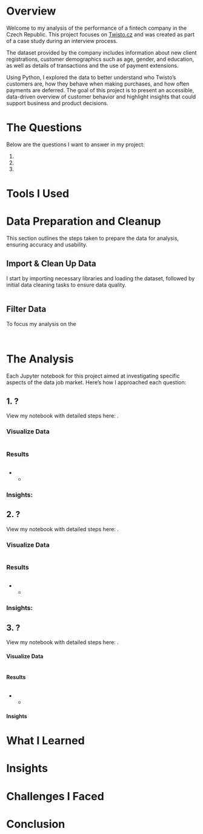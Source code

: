 # Overview

Welcome to my analysis of the performance of a fintech company in the Czech Republic. This project focuses on [Twisto.cz](https://www.twisto.cz) and was created as part of a case study during an interview process.  

The dataset provided by the company includes information about new client registrations, customer demographics such as age, gender, and education, as well as details of transactions and the use of payment extensions. 

Using Python, I explored the data to better understand who Twisto’s customers are, how they behave when making purchases, and how often payments are deferred. The goal of this project is to present an accessible, data-driven overview of customer behavior and highlight insights that could support business and product decisions.

# The Questions

Below are the questions I want to answer in my project:

1. 
2. 
3. 

# Tools I Used


# Data Preparation and Cleanup

This section outlines the steps taken to prepare the data for analysis, ensuring accuracy and usability.

## Import & Clean Up Data

I start by importing necessary libraries and loading the dataset, followed by initial data cleaning tasks to ensure data quality.

```python


```

## Filter Data

To focus my analysis on the

```python



```

# The Analysis

Each Jupyter notebook for this project aimed at investigating specific aspects of the data job market. Here’s how I approached each question:

## 1. ?



View my notebook with detailed steps here: []().

### Visualize Data

```python

```

### Results

![]()

* *

### Insights:


## 2. ?


View my notebook with detailed steps here: []().

### Visualize Data

```python


```

### Results

![]()  
* *

### Insights:



## 3. ?


View my notebook with detailed steps here: []().

#### Visualize Data 

```python


```

#### Results

![]()  
* *

#### Insights


# What I Learned


# Insights


# Challenges I Faced


# Conclusion




